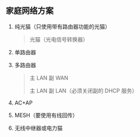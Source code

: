 ## 家庭网络方案

1. 纯光猫（只使用带有路由器功能的光猫）

   > 光猫（光电信号转换器）

2. 单路由器

3. 多路由器

   > 主 LAN 副 WAN
   >
   > 主 LAN 副 LAN（必须关闭副的 DHCP 服务）

4. AC+AP

5. MESH（要使用有线回传）

6. 无线中继器或电力猫
